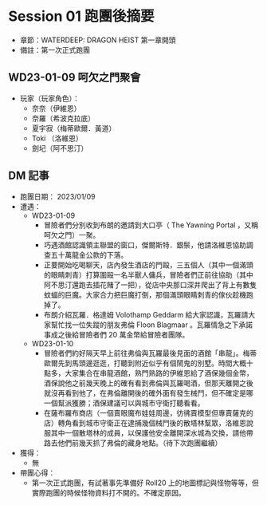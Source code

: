 # Session 01 跑團後摘要

- 章節：WATERDEEP: DRAGON HEIST 第一章開頭
- 備註：第一次正式跑團

## WD23-01-09 呵欠之門聚會

- 玩家（玩家角色）：
  - 奈奈（伊維恩）
  - 奈羅（希波克拉底）
  - 夏宇寂（梅蒂歐爾．黃道）
  - Toki （洛維恩）
  - 劍圮（阿不思汀）

## DM 記事

- 跑團日期： 2023/01/09
- 遭遇：
  - WD23-01-09
    - 冒險者們分別收到布朗的邀請到大口亭（ The Yawning Portal ，又稱呵欠之門）一聚。
    - 巧遇酒館認識領主聯盟的窗口，傑爾斯特．銀鬃，他請洛維恩協助調查五十萬龍金公款的下落。
    - 正要開始吃喝聊天，店內發生酒店的鬥毆，三五個人（其中一個滿頭的眼睛刺青）打算圍毆一名半獸人傭兵，冒險者們正前往協助（其中阿不思汀還跑去插花賭了一把），從店中央那口深井爬出了背上有數隻蚊蝠的巨魔。大家合力把巨魔打倒，那個滿頭眼睛刺青的傢伙趁機跑掉了。
    - 布朗介紹瓦羅．格達姆 Volothamp Geddarm 給大家認識，瓦羅請大家幫忙找一位失蹤的朋友弗倫 Floon Blagmaar 。瓦羅情急之下承諾事成之後給冒險者們 20 萬金幣給冒險者團隊。
  - WD23-01-10
    - 冒險者們約好隔天早上前往弗倫與瓦羅最後見面的酒館「串龍」。梅蒂歐爾先到馬頭邊逛逛，打聽到附近似乎有個鬧鬼的別墅。時間大概十點多，大家集合在串龍酒館，熟門熟路的伊維恩給了酒保幾個金幣，酒保說他之前幾天晚上的確有看到弗倫與瓦羅喝酒，但那天離開之後就沒再看到他了，在弗倫離開後的確外面有發生械鬥，但不確定是哪一個幫派獲勝；酒保建議可以與城市守衛打聽看看。
    - 在薩布羅布商店（一個賣眼魔布娃娃周邊，彷彿賣模型但專賣薩克的店）轉角看到城市守衛正在逮捕幾個械鬥後的散塔林幫眾，洛維恩說服其中一個散塔林的成員，以保護他安全離開深水城為交換，請他帶路去他們前幾天抓了弗倫的藏身地點。（待下次跑團繼續）
- 獲得：
  - 無
- 帶團心得：
  - 第一次正式跑團，有試著事先準備好 Roll20 上的地圖標記與怪物等等，但實際跑團的時候怪物資料打不開的。不確定原因。
